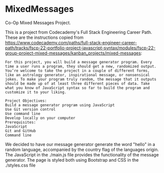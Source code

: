 # MixedMessages
Co-Op Mixed Messages Project.

This is a project from Codecademy's Full Stack Engineering Career Path.
These are the instructions copied from https://www.codecademy.com/paths/full-stack-engineer-career-path/tracks/fscp-22-portfolio-project-javascript-syntax/modules/fscp-22-group-project-mixed-messages/kanban_projects/mixed-messages:
    
    For this project, you will build a message generator program. Every time a user runs a program, they should get a new, randomized output. You’re welcome to take the project in a couple of different forms, like an astrology generator, inspirational message, or nonsensical jokes. To make your program truly random, the message that it outputs should be made up of at least three different pieces of data. Take what you know of JavaScript syntax so far to build the program and customize it to your liking.

    Project Objectives:
    Build a message generator program using JavaScript
    Use Git version control
    Use command line
    Develop locally on your computer
    Prerequisites:
    JavaScript
    Git and GitHub
    Command line
   
   
We decided to have our message generator generate the word "hello" in a random language, accompanied by the country flag of the languages origin.
The JavaScript in the ./main.js file provides the functionality of the message generator. The page is styled both using Bootstrap and CSS in the ./styles.css file
